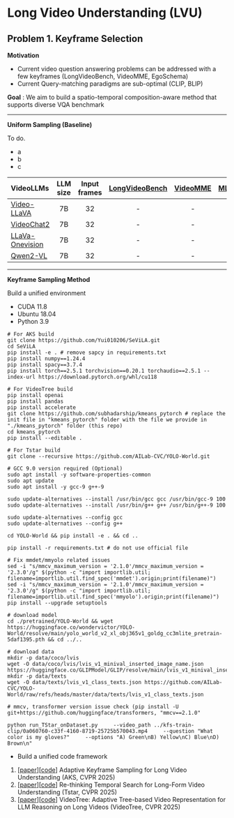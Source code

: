 # Long Video Understanding (LVU)

## Problem 1. Keyframe Selection
**Motivation**
* Current video question answering problems can be addressed with a few keyframes (LongVideoBench, VideoMME, EgoSchema)
* Current Query-matching paradigms are sub-optimal (CLIP, BLIP)

**Goal** : We aim to build a spatio-temporal composition-aware method that supports diverse VQA benchmark

---

**Uniform Sampling (Baseline)**

To do. 
* a
* b
* c

|     VideoLLMs     |  LLM size  | Input frames | [LongVideoBench](https://github.com/longvideobench/LongVideoBench) | [VideoMME](https://github.com/MME-Benchmarks/Video-MME) |  [MLVU](https://github.com/JUNJIE99/MLVU)  | [EgoTempo](https://github.com/google-research-datasets/egotempo) | [VidComposition](https://github.com/yunlong10/VidComposition) |
|:-----------------|:----------:|:------------:|:--------------:|:--------:|:------:|:--------:|:--------------:|
|   [Video-LLaVA](https://github.com/PKU-YuanGroup/Video-LLaVA)     |      7B    |       32     |        -       |     -    |    -   |     -    |        -       |
|    [VideoChat2](https://github.com/OpenGVLab/Ask-Anything/tree/main/video_chat2)     |      7B    |       32     |        -       |     -    |    -   |     -    |        -       |
| [LLaVa-Onevision](https://github.com/LLaVA-VL/LLaVA-NeXT)   |      7B    |       32     |        -       |     -    |    -   |     -    |        -       |
|     [Qwen2-VL](https://github.com/QwenLM/Qwen-VL)      |      7B    |       32     |        -       |     -    |    -   |     -    |        -       |


---

**Keyframe Sampling Method**

Build a unified environment 
* CUDA 11.8
* Ubuntu 18.04
* Python 3.9

```Shell
# For AKS build
git clone https://github.com/Yui010206/SeViLA.git
cd SeViLA
pip install -e . # remove sapcy in requirements.txt
pip install numpy==1.24.4
pip install spacy==3.7.4
pip install torch==2.5.1 torchvision==0.20.1 torchaudio==2.5.1 --index-url https://download.pytorch.org/whl/cu118
```

```Shell
# For VideoTree build
pip install openai
pip install pandas
pip install accelerate
git clone https://github.com/subhadarship/kmeans_pytorch # replace the init file in "kmeans_pytorch" folder with the file we provide in "./kmeans_pytorch" folder (this repo)
cd kmeans_pytorch
pip install --editable .
```
```Shell
# For Tstar build
git clone --recursive https://github.com/AILab-CVC/YOLO-World.git

# GCC 9.0 version required (Optional)
sudo apt install -y software-properties-common
sudo apt update
sudo apt install -y gcc-9 g++-9

sudo update-alternatives --install /usr/bin/gcc gcc /usr/bin/gcc-9 100
sudo update-alternatives --install /usr/bin/g++ g++ /usr/bin/g++-9 100

sudo update-alternatives --config gcc
sudo update-alternatives --config g++

cd YOLO-World && pip install -e . && cd .. 

pip install -r requirements.txt # do not use official file

# Fix mmdet/mmyolo related issues
sed -i "s/mmcv_maximum_version = '2.1.0'/mmcv_maximum_version = '2.3.0'/g" $(python -c "import importlib.util; filename=importlib.util.find_spec('mmdet').origin;print(filename)")
sed -i "s/mmcv_maximum_version = '2.1.0'/mmcv_maximum_version = '2.3.0'/g" $(python -c "import importlib.util; filename=importlib.util.find_spec('mmyolo').origin;print(filename)")
pip install --upgrade setuptools

# download model
cd ./pretrained/YOLO-World && wget https://huggingface.co/wondervictor/YOLO-World/resolve/main/yolo_world_v2_xl_obj365v1_goldg_cc3mlite_pretrain-5daf1395.pth && cd ../..

# download data
mkdir -p data/coco/lvis
wget -O data/coco/lvis/lvis_v1_minival_inserted_image_name.json https://huggingface.co/GLIPModel/GLIP/resolve/main/lvis_v1_minival_inserted_image_name.json
mkdir -p data/texts
wget -O data/texts/lvis_v1_class_texts.json https://github.com/AILab-CVC/YOLO-World/raw/refs/heads/master/data/texts/lvis_v1_class_texts.json

# mmcv, transformer version issue check (pip install -U git+https://github.com/huggingface/transformers, "mmcv==2.1.0"

python run_TStar_onDataset.py     --video_path ../kfs-train-clip/0a060760-c33f-4160-8719-25725b570043.mp4     --question "What color is my gloves?"     --options "A) Green\nB) Yellow\nC) Blue\nD) Brown\n"
```


* Build a unified code framework

1. [[paper](https://arxiv.org/abs/2502.21271)][[code](https://github.com/ncTimTang/AKS)] Adaptive Keyframe Sampling for Long Video Understanding (AKS, CVPR 2025) 
2. [[paper](https://arxiv.org/abs/2504.02259)][[code](https://github.com/LongVideoHaystack/TStar)] Re-thinking Temporal Search for Long-Form Video Understanding (Tstar, CVPR 2025)
3. [[paper](https://arxiv.org/abs/2405.19209)][[code](https://github.com/Ziyang412/VideoTree)] VideoTree: Adaptive Tree-based Video Representation for LLM Reasoning on Long Videos (VideoTree, CVPR 2025)
